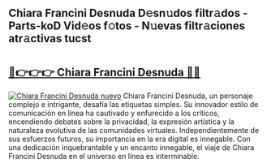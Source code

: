 ## Chiara Francini Desnuda D𝚎sn𝚞dos filtr𝚊dos - Parts-koD Vid𝚎os f𝚘tos - N𝚞evas filtr𝚊ciones atr𝚊ctivas tucst

# <h2><a href="http://mb8z9s.tromn.icu/?c=Chiara+Francini+Desnuda">🔗👉👉👉 Chiara Francini Desnuda 🔗🔗</a></h2>

[![Chiara Francini Desnuda nuevo](https://i.imgur.com/pEAQMta.gif)](http://mb8z9s.tromn.icu/?c=Chiara+Francini+Desnuda)
Chiara Francini Desnuda, un personaje complejo e intrigante, desafía las etiquetas simples. Su innovador estilo de comunicación en línea ha cautivado y enfurecido a los críticos, encendiendo debates sobre la privacidad, la expresión artística y la naturaleza evolutiva de las comunidades virtuales. Independientemente de sus esfuerzos futuros, su importancia en la era digital es innegable. Con una dedicación inquebrantable y un encanto innegable, el viaje de Chiara Francini Desnuda en el universo en línea es interminable.
